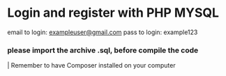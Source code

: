 # Login and register with PHP MYSQL

email to login: exampleuser@gmail.com
pass to login: example123


### please import the archive .sql, before compile the code

| Remember to have Composer installed on your computer
